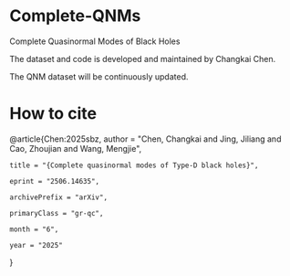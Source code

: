 # Complete-QNMs
Complete Quasinormal Modes of Black Holes 

The dataset and code is developed and maintained by Changkai Chen.

The QNM dataset will be continuously updated.


# How to cite

@article{Chen:2025sbz,
    author = "Chen, Changkai and Jing, Jiliang and Cao, Zhoujian and Wang, Mengjie",
    
    title = "{Complete quasinormal modes of Type-D black holes}",
    
    eprint = "2506.14635",
    
    archivePrefix = "arXiv",
    
    primaryClass = "gr-qc",
    
    month = "6",
    
    year = "2025"
}
